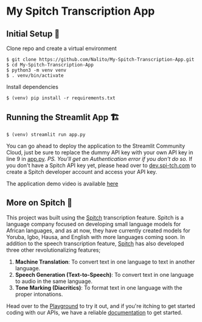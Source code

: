 # My Spitch Transcription App

## Initial Setup 🦾
Clone repo and create a virtual environment
```
$ git clone https://github.com/Nalito/My-Spitch-Transcription-App.git
$ cd My-Spitch-Transcription-App
$ python3 -m venv venv
$ . venv/bin/activate
```
Install dependencies
```
$ (venv) pip install -r requirements.txt
```

## Running the Streamlit App 🏗️
```
$ (venv) streamlit run app.py
```
You can go ahead to deploy the application to the Streamlit Community Cloud, just be sure to replace the dummy API key with your own API key in line 9 in [app.py](app.py). *PS. You'll get an Authentication error if you don't do so.*
If you don't have a Spitch API key yet, please head over to [dev.spi-tch.com](https://dev.spi-tch.com) to create a Spitch developer account and access your API key.

The application demo video is available [here](demo_video.mp4)

## More on Spitch 💫
This project was built using the [Spitch](https://spi-tch.com) transcription feature. Spitch is a language company focused on developing small language models for African languages, and as at now, they have currently created models for Yoruba, Igbo, Hausa, and English with more languages coming soon.
In addition to the speech transcription feature, [Spitch](https://spi-tch.com) has also developed three other revolutionalizing features;
1. **Machine Translation**: To convert text in one language to text in another language.
2. **Speech Generation (Text-to-Speech)**: To convert text in one language to audio in the same language.
3. **Tone Marking (Diacritics)**: To format text in one language with the proper intonations.

Head over to the [Playground](https://dev/spi-tch.com) to try it out, and if you're itching to get started coding with our APIs, we have a reliable [documentation](https://docs.spi-tch.com) to get started.
